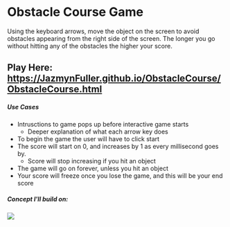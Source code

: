   
# Obstacle Course Game
Using the keyboard arrows, move the object on the screen to avoid obstacles appearing from the right side of the screen. The longer you go without hitting any of the obstacles the higher your score.
## Play Here: https://JazmynFuller.github.io/ObstacleCourse/ObstacleCourse.html
##### Use Cases
* Intrusctions to game pops up before interactive game starts
	* Deeper explanation of what each arrow key does
* To begin the game the user will have to click start
* The score will start on 0, and increases by 1 as every millisecond goes by.
	* Score will stop increasing if you hit an object
* The game will go on forever, unless you hit an object
* Your score will freeze once you lose the game, and this will be your end score

##### Concept I'll build on:
![](concept.gif)
